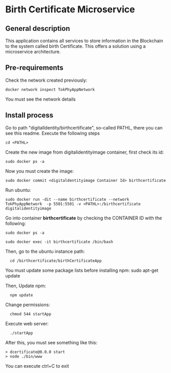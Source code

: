 # Birth Certificate Microservice
## General description
  This application contains all services to store information in the Blockchain to the system called birth Certificate. This offers a solution using a microservice architecture.

## Pre-requirements
  Check the network created previously:

    docker network inspect TokPhyAppNetwork

  You must see the network details
 
## Install process
Go to path "digitalIdentity/birthcertificate", so-called PATHL, there you can see this readme. Execute the following steps
      
    cd <PATHL>  
    
Create the new image from digitalidentityimage container, first check its id:
  
    sudo docker ps -a

Now you must create the image:      
    
    sudo docker commit <digitaldentityimage Container Id> birthcertificate

Run ubuntu: 
      
    sudo docker run -dit --name birthcertificate --network TokPhyAppNetwork  -p 5501:5501 -v <PATHL>:/birthcertificate  digitalidentityimage

Go into container **birthcertificate** by checking the CONTAINER ID with the following:

    sudo docker ps -a
    
    sudo docker exec -it birthcertificate /bin/bash

Then, go to the ubuntu instance path:
      
      cd /birthcertificate/birthCertificateApp

  You must update some package lists before installing npm:
      sudo apt-get update
  
  Then, Update npm:
      
      npm update

  Change permissions:
      
      chmod 544 startApp

  Execute web server:
      
      ./startApp

  After this, you must see something like this:
    
    > dcertificate@0.0.0 start
    > node ./bin/www

  You can execute ctrl+C to exit

